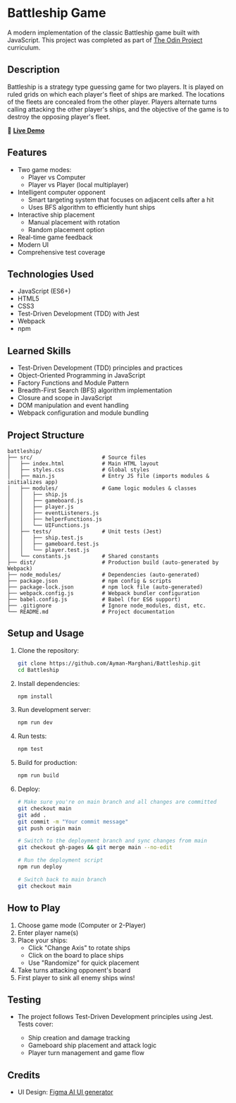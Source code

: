 # Battleship Game

A modern implementation of the classic Battleship game built with JavaScript. This project was completed as part of [The Odin Project](https://www.theodinproject.com) curriculum.

## Description

Battleship is a strategy type guessing game for two players. It is played on ruled grids on which each player's fleet of ships are marked. The locations of the fleets are concealed from the other player. Players alternate turns calling attacking the other player's ships, and the objective of the game is to destroy the opposing player's fleet.

🔗 **[Live Demo](https://ayman-marghani.github.io/Battleship)** 

## Features

- Two game modes:
  - Player vs Computer
  - Player vs Player (local multiplayer)
- Intelligent computer opponent
  - Smart targeting system that focuses on adjacent cells after a hit
  - Uses BFS algorithm to efficiently hunt ships
- Interactive ship placement
  - Manual placement with rotation
  - Random placement option
- Real-time game feedback
- Modern UI
- Comprehensive test coverage

## Technologies Used

- JavaScript (ES6+)
- HTML5
- CSS3
- Test-Driven Development (TDD) with Jest
- Webpack
- npm

## Learned Skills

- Test-Driven Development (TDD) principles and practices
- Object-Oriented Programming in JavaScript
- Factory Functions and Module Pattern
- Breadth-First Search (BFS) algorithm implementation
- Closure and scope in JavaScript
- DOM manipulation and event handling
- Webpack configuration and module bundling

## Project Structure

```text
battleship/
├── src/                      # Source files
│   ├── index.html            # Main HTML layout
│   ├── styles.css            # Global styles
│   ├── main.js               # Entry JS file (imports modules & initializes app)
│   ├── modules/              # Game logic modules & classes
│   │   ├── ship.js
│   │   ├── gameboard.js
│   │   ├── player.js
│   │   ├── eventListeners.js
│   │   ├── helperFunctions.js
│   │   └── UIFunctions.js
│   ├── tests/                # Unit tests (Jest)
│   │   ├── ship.test.js
│   │   ├── gameboard.test.js
│   │   └── player.test.js
│   └── constants.js          # Shared constants
├── dist/                     # Production build (auto-generated by Webpack)
├── node_modules/             # Dependencies (auto-generated)
├── package.json              # npm config & scripts
├── package-lock.json         # npm lock file (auto-generated)
├── webpack.config.js         # Webpack bundler configuration
├── babel.config.js           # Babel (for ES6 support)
├── .gitignore                # Ignore node_modules, dist, etc.
└── README.md                 # Project documentation
```

## Setup and Usage
1. Clone the repository:
    ```bash
    git clone https://github.com/Ayman-Marghani/Battleship.git
    cd Battleship
    ```
2. Install dependencies:
    ```bash
    npm install
    ```
3. Run development server:
    ```bash
    npm run dev
    ```
4. Run tests:
    ```bash
    npm test
    ```
5. Build for production:
    ```bash
    npm run build
    ```
6. Deploy:
    ```bash
    # Make sure you're on main branch and all changes are committed
    git checkout main
    git add .
    git commit -m "Your commit message"
    git push origin main

    # Switch to the deployment branch and sync changes from main 
    git checkout gh-pages && git merge main --no-edit  
    
    # Run the deployment script
    npm run deploy

    # Switch back to main branch
    git checkout main
    ```


## How to Play
1. Choose game mode (Computer or 2-Player)
2. Enter player name(s)
3. Place your ships:
   - Click "Change Axis" to rotate ships
   - Click on the board to place ships
   - Use "Randomize" for quick placement
4. Take turns attacking opponent's board
5. First player to sink all enemy ships wins!
  
## Testing
- The project follows Test-Driven Development principles using Jest. Tests cover:

  - Ship creation and damage tracking
  - Gameboard ship placement and attack logic
  - Player turn management and game flow

## Credits
- UI Design: [Figma AI UI generator](https://www.figma.com/solutions/ai-ui-generator/)